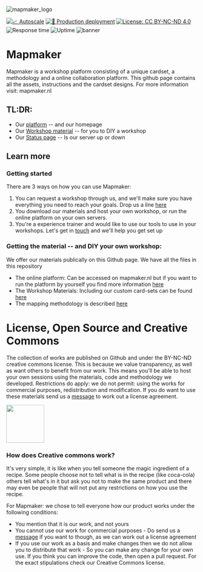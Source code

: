 ![mapmaker_logo](https://user-images.githubusercontent.com/71013416/235667781-5f015188-a834-4409-be82-df9ca07680ed.png)


[![📈 Autoscale](https://github.com/two-trick-pony-NL/mapmaker/actions/workflows/autoscale.yml/badge.svg?branch=master)](https://github.com/two-trick-pony-NL/mapmaker/actions/workflows/autoscale.yml)
[![🚀 Production deployment](https://github.com/two-trick-pony-NL/mapmaker/actions/workflows/productiondeploy.yml/badge.svg)](https://github.com/two-trick-pony-NL/mapmaker/actions/workflows/productiondeploy.yml)
[![License: CC BY-NC-ND 4.0](https://img.shields.io/badge/License-CC_BY--NC--ND_4.0-lightgrey.svg)](https://creativecommons.org/licenses/by-nc-nd/4.0/)
![Response time](https://img.shields.io/endpoint?url=https%3A%2F%2Fraw.githubusercontent.com%2Fupptime%2Fupptime%2Fmaster%2Fapi%2Fgoogle%2Fresponse-time.json)
![Uptime](https://img.shields.io/endpoint?url=https%3A%2F%2Fraw.githubusercontent.com%2Fupptime%2Fupptime%2Fmaster%2Fapi%2Fgoogle%2Fuptime.json)
![banner](https://user-images.githubusercontent.com/71013416/235923153-98dfe26f-e4b1-4577-bed3-493384429f4b.png)

# Mapmaker
Mapmaker is a workshop platform consisting of a unique cardset, a methodology and a online collaboration platform.
This github page contains all the assets, instructions and the cardset designs. For more information visit: mapmaker.nl

## TL:DR:
- Our [platform](https://mapmaker.nl) -- and our homepage 
- Our [Workshop material]( https://github.com/mapmaker-workshop-tools/physical-workshop-material) -- for you to DIY a workshop
- Our [Status page](https://status.mapmaker.nl) -- Is our server up or down

## Learn more
### Getting started
There are 3 ways on how you can use Mapmaker: 
1. You can request a workshop through us, and we'll make sure you have everything you need to reach your goals. Drop us a line  [here](https://mapmaker.nl/contact) 
2. You download our materials and host your own workshop, or run the online platform on your own servers. 
3. You're a experience trainer and would like to use our tools to use in your workshops. Let's get in [touch](https://mapmaker.nl/contact) and we'll help you get set up


### Getting the material -- and DIY your own workshop: 
We offer our materials publically on this Github page. We have all the files in this repository
- The online platform: Can be accessed on mapmaker.nl but if you want to run the platform by yourself you find more information [here](https://github.com/mapmaker-workshop-tools/mapmaker-platform)
- The Workshop Materials: Including our custom card-sets can be found [here](https://github.com/mapmaker-workshop-tools/mapmaker-cardset)
- The mapping methodology is described  [here](https://github.com/mapmaker-workshop-tools/mapmaker-cardset)


# License, Open Source and Creative Commons
The collection of works are published on Github and under the BY-NC-ND creative commons license.  This is because we value transparency, as well as want others to benefit from our work. This means you'll be able to host your own sessions using the materials, code and methodology we developed. Restrictions do apply: we do not permit: using the works for commercial purposes, redistribution and modification. If you do want to use these materials send us a [message](https://mapmaker.nl/contact) to work out a license agreement.

<img src="https://user-images.githubusercontent.com/71013416/230730932-b32e5048-5d7f-4f81-9df1-bfc658f6f5e4.png" width="100">


### How does Creative commons work?
It's very simple, it is like when you tell someone the magic ingredient of a recipe. Some people choose not to tell what is in the recipe (like coca-cola) others tell what's in it but ask you not to make the same product and there may even be people that will not put any restrictions on how you use the recipe.

For Mapmaker: we chose to tell everyone how our product works under the following conditions:
- You mention that it is our work, and not yours
- You cannot use our work for commercial purposes - Do send us a [message](https://mapmaker.nl/contact)  if you want to though, as we can work out a license agreement
- If you use our work as a basis and make changes then we do not allow you to distribute that work - So you can make any change for your own use. If you think you can improve the code, then open a pull request.
For the exact stipulations check our Creative Commons license.



